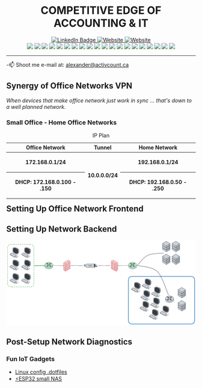 <h1 align="center">COMPETITIVE EDGE OF ACCOUNTING & IT</h1>

<div id="badges" align="center">
  <a href="https://www.linkedin.com/in/alexandrebobkov/" target="_blank">
    <img src="https://img.shields.io/badge/LinkedIn-blue?style=for-the-badge&logo=linkedin&logoColor=white" alt="LinkedIn Badge"/>
  </a>
  <a href="https://activcount.ca" target="_blank">
    <img src="https://img.shields.io/badge/web-orange?style=for-the-badge&logo=googlechrome&logoColor=white" alt="Website"/>
  </a>
  <a href="https://coding.activcount.info/" target="_blank">
    <img src="https://img.shields.io/badge/Gitea-green?style=for-the-badge&logo=gitea&logoColor=white" alt="Website"/>
  </a>
</div>
<div id="badges" align="center">
  <img src="https://img.shields.io/badge/Windows-white?style=for-the-badge&logo=windows10&logoColor=blue"/>
  <img src="https://img.shields.io/badge/Excel-white?style=for-the-badge&logo=microsoftexcel&logoColor=blue"/>
  <img src="https://img.shields.io/badge/Sage50-white?style=for-the-badge&logo=sage&logoColor=blue"/>
  <img src="https://img.shields.io/badge/Access-white?style=for-the-badge&logo=microsoftaccess&logoColor=blue"/>
  <img src="https://img.shields.io/badge/Ubuntu-white?style=for-the-badge&logo=ubuntu&logoColor=blue"/>
  <img src="https://img.shields.io/badge/Debian-white?style=for-the-badge&logo=debian&logoColor=blue"/>
  <img src="https://img.shields.io/badge/ArchLinux-white?style=for-the-badge&logo=archlinux&logoColor=blue"/>
  <img src="https://img.shields.io/badge/NetBSD-white?style=for-the-badge&logo=netbsd&logoColor=blue"/>
  <img src="https://img.shields.io/badge/FreeNAS-white?style=for-the-badge&logo=freenas&logoColor=blue"/>
  <img src="https://img.shields.io/badge/GNUBash-white?style=for-the-badge&logo=gnubash&logoColor=blue"/>
  <img src="https://img.shields.io/badge/Grafana-white?style=for-the-badge&logo=grafana&logoColor=blue"/>
  <img src="https://img.shields.io/badge/Docker-white?style=for-the-badge&logo=docker&logoColor=blue"/>
  <img src="https://img.shields.io/badge/Cloudflare-white?style=for-the-badge&logo=cloudflare&logoColor=blue"/>
  <img src="https://img.shields.io/badge/Espressif-white?style=for-the-badge&logo=espressif&logoColor=blue"/>
  <img src="https://img.shields.io/badge/NodeRed-white?style=for-the-badge&logo=nodered&logoColor=blue"/>
  <img src="https://img.shields.io/badge/VirtualBox-white?style=for-the-badge&logo=virtualbox&logoColor=blue"/>
  <img src="https://img.shields.io/badge/VisualCode-white?style=for-the-badge&logo=visualstudio&logoColor=blue"/>
  <img src="https://img.shields.io/badge/C-white?style=for-the-badge&logo=c&logoColor=blue"/>
  <img src="https://img.shields.io/badge/C++-white?style=for-the-badge&logo=cplusplus&logoColor=blue"/>
  <img src="https://img.shields.io/badge/Python-white?style=for-the-badge&logo=python&logoColor=blue"/>
</div>

---
-📫 Shoot me e-mail at: alexander@activcount.ca

<h2>Synergy of Office Networks VPN</h2>
  <i>When devices that make office network just work in sync ... that's down to a well planned network.</i>
  <div align="left" style="display:inline-block; float:left;">
    <h3>Small Office - Home Office Networks</h3>
    <table>
      <tr>
        <th>Office Network</th>
        <th>Tunnel</th>
        <th>Home Network</th>
      </tr>
      <tr>
        <th><p>172.168.0.1/24</p></th>
        <th rowspan="3">10.0.0.0/24</th>
        <th><p>192.168.0.1/24</p></th>
      </tr>
      <tr>
        <th><p>DHCP: 172.168.0.100 - .150</p></th>
        <th><p>DHCP: 192.168.0.50 - .250</p></th>
      </tr>
      <caption>IP Plan</caption>
    </table>
  </div>

<h2>Setting Up Office Network Frontend</h2>
<h2>Setting Up Network Backend</h2>
  <div align="center">
    <img src="https://github.com/alexandrebobkov/alexandrebobkov/blob/main/assets/network-diagram-001.png" alt="network diagram"/>
  </div>
<h2>Post-Setup Network Diagnostics</h2>
<h3>Fun IoT Gadgets</h3>
<ul>
  <li><a href="https://github.com/alexandrebobkov/dotfiles_e403sa">Linux config .dotfiles</a></li>
  <li><a href="https://github.com/alexandrebobkov/ESP32-FileServer-ESP-IDF">⚡ESP32 small NAS</a></li>  
</ul>

<!-- ### Hi there 👋
assets/network-diagram-001.png

<!--
**alexandrebobkov/alexandrebobkov** is a ✨ _special_ ✨ repository because its `README.md` (this file) appears on your GitHub profile.

Here are some ideas to get you started:

- 🔭 I’m currently working on ...
- 🌱 I’m currently learning ...
- 👯 I’m looking to collaborate on ...
- 🤔 I’m looking for help with ...
- 💬 Ask me about ...
- 📫 How to reach me: ...
- 😄 Pronouns: ...
- ⚡ Fun fact: ...
-->
